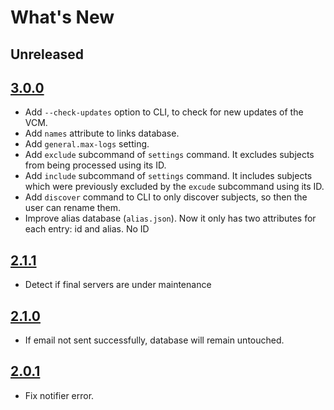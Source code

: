 # What's New

## Unreleased

## [3.0.0]
* Add `--check-updates` option to CLI, to check for new updates of the VCM.
* Add `names` attribute to links database.
* Add `general.max-logs` setting.
* Add `exclude` subcommand of `settings` command. It excludes subjects from being processed using its ID.
* Add `include` subcommand of `settings` command. It includes subjects which were previously excluded by the `excude` subcommand using its ID.
* Add `discover` command to CLI to only discover subjects, so then the user can rename them.
* Improve alias database (`alias.json`). Now it only has two attributes for each entry: id and alias. No ID

## [2.1.1]
* Detect if final servers are under maintenance

## [2.1.0]
* If email not sent successfully, database will remain untouched.

## [2.0.1]
* Fix notifier error.

[3.0.0]: https://github.com/sralloza/vcm/compare/v2.1.1...v3.0.0
[2.1.1]: https://github.com/sralloza/vcm/compare/v2.1.0...v2.1.1
[2.1.0]: https://github.com/sralloza/vcm/compare/v2.0.1...v2.1.0
[2.0.1]: https://github.com/sralloza/vcm/compare/v2.0.0...v2.0.1
